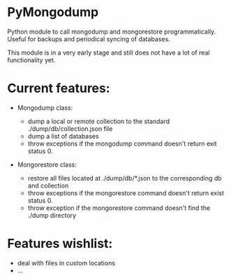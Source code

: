 # PyMongodump

Python module to call mongodump and mongorestore programmatically. Useful for backups and periodical syncing of databases.

This module is in a very early stage and still does not have a lot of real functionality yet.

# Current features:

- Mongodump class:
   - dump a local or remote collection to the standard ./dump/db/collection.json file
   - dump a list of databases
   - throw exceptions if the mongodump command doesn't return exit status 0.

- Mongorestore class:
   - restore all files located at ./dump/db/*.json to the corresponding db and collection
   - throw exceptions if the mongorestore command doesn't return exist status 0.
   - throw exception if the mongorestore command doesn't find the ./dump directory

# Features wishlist:

- deal with files in custom locations
- ...

